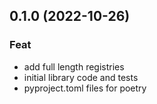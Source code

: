 ## 0.1.0 (2022-10-26)

### Feat

- add full length registries
- initial library code and tests
- pyproject.toml files for poetry
